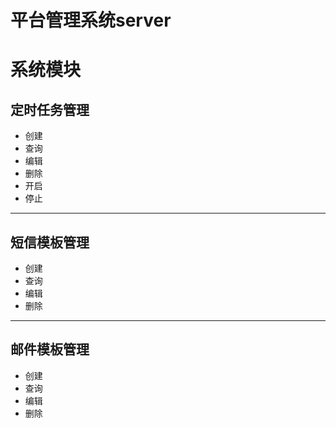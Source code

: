 # 平台管理系统server

# 系统模块
## 定时任务管理
* 创建
* 查询
* 编辑
* 删除
* 开启
* 停止

------

## 短信模板管理
* 创建
* 查询
* 编辑
* 删除

------

## 邮件模板管理
* 创建
* 查询
* 编辑
* 删除
